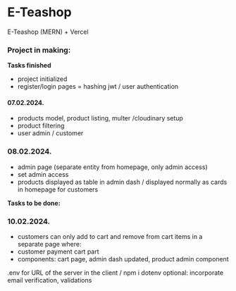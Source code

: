 # E-Teashop
E-Teashop (MERN) + Vercel

### Project in making:

**Tasks finished**
- project initialized
- register/login pages = hashing jwt / user authentication

#### 07.02.2024.
- products model, product listing, multer /cloudinary setup
- product filtering
- user admin / customer

### 08.02.2024.
- admin page (separate entity from homepage, only admin access)
- set admin access
- products displayed as table in admin dash / displayed normally as cards in homepage for customers


**Tasks to be done:**

### 10.02.2024.

- customers can only add to cart and remove from cart items in a separate page where: 
- customer payment cart part
- components: cart page, admin dash updated, product admin component

.env for URL of the server in the client / npm i dotenv
optional: incorporate email verification, validations